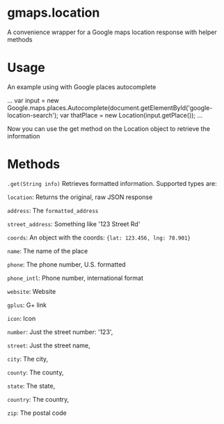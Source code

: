 # gmaps.location
A convenience wrapper for a Google maps location response with helper methods

# Usage
An example using with Google places autocomplete

...
var input = new Google.maps.places.Autocomplete(document.getElementById('google-location-search');
var thatPlace = new Location(input.getPlace());
...

Now you can use the get method on the Location object to retrieve the information

# Methods
`.get(String info)`
Retrieves formatted information. Supported types are:

`location`: Returns the original, raw JSON response

`address`: The `formatted_address`

`street_address`: Something like '123 Street Rd'

`coords`: An object with the coords: `{lat: 123.456, lng: 78.901}`

`name`: The name of the place

`phone`: The phone number, U.S. formatted

`phone_intl`: Phone number, international format

`website`: Website

`gplus`: G+ link

`icon`: Icon

`number`: Just the street number: '123',

`street`: Just the street name,

`city`: The city,

`county`: The county,

`state`: The state,

`country`: The country,

`zip`: The postal code
